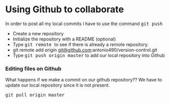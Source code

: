 # Using Github to collaborate

In order to post all my local commits I have to use the command
<kbd>git push</kbd> 

- Create a new repository
- Initialize the repository with a README (optional)
- Type <kbd> git remote </kbd> to see if there is already a remote repository.
- git remote add origin git@github.com:antonio490/version-control.git
- Type <kbd> git push origin master</kbd> to add our local repository into Github

### Editing files on Github

What happens if we make a commit on our github repository??
We have to update our local repository since it is not present.

<kbd> git pull origin master </kbd>